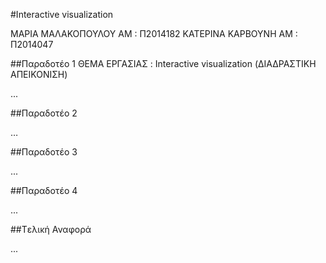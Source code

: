 #Interactive visualization

ΜΑΡΙΑ ΜΑΛΑΚΟΠΟΥΛΟΥ 
ΑΜ : Π2014182
ΚΑΤΕΡΙΝΑ ΚΑΡΒΟΥΝΗ
ΑΜ : Π2014047


##Παραδοτέο 1
ΘΕΜΑ ΕΡΓΑΣΙΑΣ :
Interactive visualization
(ΔΙΑΔΡΑΣΤΙΚΗ ΑΠΕΙΚΟΝΙΣΗ)

...

##Παραδοτέο 2

…

##Παραδοτέο 3

...

##Παραδοτέο 4

...

##Tελική Αναφορά

...
